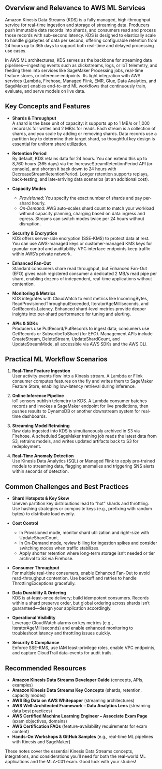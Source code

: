 ## Overview and Relevance to AWS ML Services

Amazon Kinesis Data Streams (KDS) is a fully managed, high-throughput service for real-time ingestion and storage of streaming data. Producers push immutable data records into shards, and consumers read and process those records with sub-second latency. KDS is designed to elastically scale to handle gigabytes of data per second, offering configurable retention from 24 hours up to 365 days to support both real-time and delayed processing use cases.

In AWS ML architectures, KDS serves as the backbone for streaming data pipelines—ingesting events such as clickstreams, logs, or IoT telemetry, and feeding them into services like SageMaker Processing jobs, real-time feature stores, or inference endpoints. Its tight integration with AWS services (Lambda, Firehose, Managed Flink, EMR, Glue, Data Analytics, and SageMaker) enables end-to-end ML workflows that continuously train, evaluate, and serve models on live data.

## Key Concepts and Features

- **Shards & Throughput**  
  A shard is the base unit of capacity: it supports up to 1 MB/s or 1,000 records/s for writes and 2 MB/s for reads. Each stream is a collection of shards, and you scale by adding or removing shards. Data records use a partition key to determine their target shard, so thoughtful key design is essential for uniform shard utilization.

- **Retention Period**  
  By default, KDS retains data for 24 hours. You can extend this up to 8,760 hours (365 days) via the IncreaseStreamRetentionPeriod API (or console), and shorten it back down to 24 hours with DecreaseStreamRetentionPeriod. Longer retention supports replays, back-testing, and late-arriving data scenarios (at an additional cost).

- **Capacity Modes**

  - _Provisioned_: You specify the exact number of shards and pay per-shard hourly.
  - _On-Demand_: AWS auto-scales shard count to match your workload without capacity planning, charging based on data ingress and egress. Streams can switch modes twice per 24 hours without disruption.

- **Security & Encryption**  
  KDS offers server-side encryption (SSE-KMS) to protect data at rest. You can use AWS-managed keys or customer-managed KMS keys for granular control and auditability. VPC interface endpoints keep traffic within AWS’s private network.

- **Enhanced Fan-Out**  
  Standard consumers share read throughput, but Enhanced Fan-Out (EFO) gives each registered consumer a dedicated 2 MB/s read pipe per shard, enabling dozens of independent, real-time applications without contention.

- **Monitoring & Metrics**  
  KDS integrates with CloudWatch to emit metrics like IncomingBytes, ReadProvisionedThroughputExceeded, IteratorAgeMilliseconds, and GetRecords.Latency. Enhanced shard-level metrics provide deeper insights into per-shard performance for tuning and alerting.

- **APIs & SDKs**  
  Producers use PutRecord/PutRecords to ingest data; consumers use GetRecords or SubscribeToShard (for EFO). Management APIs include CreateStream, DeleteStream, UpdateShardCount, and UpdateStreamMode, all accessible via AWS SDKs and the AWS CLI.

## Practical ML Workflow Scenarios

1. **Real-Time Feature Ingestion**  
   User activity events flow into a Kinesis stream. A Lambda or Flink consumer computes features on the fly and writes them to SageMaker Feature Store, enabling low-latency retrieval during inference.

2. **Online Inference Pipeline**  
   IoT sensors publish telemetry to KDS. A Lambda consumer batches records and invokes a SageMaker endpoint for live predictions, then pushes results to DynamoDB or another downstream system for real-time dashboards.

3. **Streaming Model Retraining**  
   Raw data ingested into KDS is simultaneously archived in S3 via Firehose. A scheduled SageMaker training job reads the latest data from S3, retrains models, and writes updated artifacts back to S3 for redeployment.

4. **Real-Time Anomaly Detection**  
   Use Kinesis Data Analytics (SQL) or Managed Flink to apply pre-trained models to streaming data, flagging anomalies and triggering SNS alerts within seconds of detection.

## Common Challenges and Best Practices

- **Shard Hotspots & Key Skew**  
  Uneven partition key distributions lead to “hot” shards and throttling. Use hashing strategies or composite keys (e.g., prefixing with random bytes) to distribute load evenly.

- **Cost Control**

  - In Provisioned mode, monitor shard utilization and right-size with UpdateShardCount.
  - In On-Demand mode, review billing for ingestion spikes and consider switching modes when traffic stabilizes.
  - Apply shorter retention where long-term storage isn’t needed or tier archival to S3 via Firehose.

- **Consumer Throughput**  
  For multiple real-time consumers, enable Enhanced Fan-Out to avoid read-throughput contention. Use backoff and retries to handle ThrottlingExceptions gracefully.

- **Data Durability & Ordering**  
  KDS is at-least-once delivery; build idempotent consumers. Records within a shard preserve order, but global ordering across shards isn’t guaranteed—design your application accordingly.

- **Operational Visibility**  
  Leverage CloudWatch alarms on key metrics (e.g., IteratorAgeMilliseconds) and enable enhanced monitoring to troubleshoot latency and throttling issues quickly.

- **Security & Compliance**  
  Enforce SSE-KMS, use IAM least-privilege roles, enable VPC endpoints, and capture CloudTrail data-events for audit trails.

## Recommended Resources

- **Amazon Kinesis Data Streams Developer Guide** (concepts, APIs, examples)
- **Amazon Kinesis Data Streams Key Concepts** (shards, retention, capacity modes)
- **AWS Big Data on AWS Whitepaper** (streaming architectures)
- **AWS Well-Architected Framework – Data Analytics Lens** (streaming data best practices)
- **AWS Certified Machine Learning Engineer – Associate Exam Page** (exam objectives, domains)
- **AWS Certification FAQs** (feature-availability requirements for exam content)
- **Hands-On Workshops & GitHub Samples** (e.g., real-time ML pipelines with Kinesis and SageMaker)

These notes cover the essential Kinesis Data Streams concepts, integrations, and considerations you’ll need for both the real-world ML applications and the MLA-C01 exam. Good luck with your studies!
